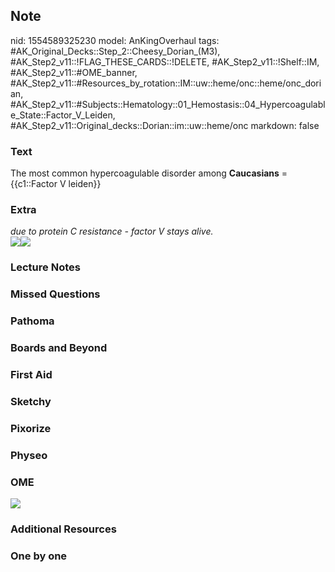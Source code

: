 ## Note
nid: 1554589325230
model: AnKingOverhaul
tags: #AK_Original_Decks::Step_2::Cheesy_Dorian_(M3), #AK_Step2_v11::!FLAG_THESE_CARDS::!DELETE, #AK_Step2_v11::!Shelf::IM, #AK_Step2_v11::#OME_banner, #AK_Step2_v11::#Resources_by_rotation::IM::uw::heme/onc::heme/onc_dorian, #AK_Step2_v11::#Subjects::Hematology::01_Hemostasis::04_Hypercoagulable_State::Factor_V_Leiden, #AK_Step2_v11::Original_decks::Dorian::im::uw::heme/onc
markdown: false

### Text
The most common hypercoagulable disorder among <b>Caucasians</b> =
{{c1::Factor V leiden}}

### Extra
<div>
  <i>due to protein C resistance - factor V stays alive.</i>
</div><i><img src="a%20fat%20FU.png"><img src=
"paste-3002242269446147.jpg"></i>

### Lecture Notes


### Missed Questions


### Pathoma


### Boards and Beyond


### First Aid


### Sketchy


### Pixorize


### Physeo


### OME
<div class="ome-widget">
  <a href="https://onlinemeded.org?ref=anki"><img src=
  "_OME_AnkiFlashcards_General_3.png"></a>
</div>

### Additional Resources


### One by one

